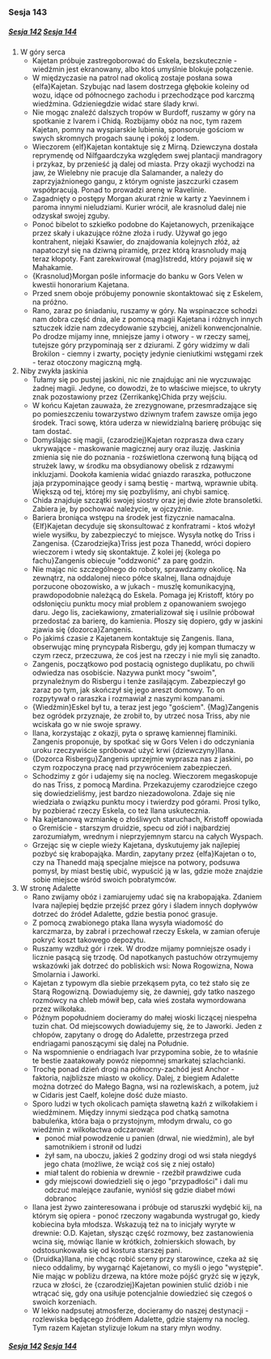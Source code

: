 ### Sesja 143
##### [Sesja 142](#sesja-142) [Sesja 144](#sesja-144)
1. W góry serca
    - Kajetan próbuje zastregoborować do Eskela, bezskutecznie - wiedźmin jest ekranowany, albo ktoś umyślnie blokuje połączenie.
    - W międzyczasie na patrol nad okolicą zostaje posłana sowa {elfa}Kajetan. Szybując nad lasem dostrzega głębokie koleiny od wozu, idące od północnego zachodu i przechodzące pod karczmą wiedźmina. Gdzieniegdzie widać stare ślady krwi.
    - Nie mogąc znaleźć dalszych tropów w Burdoff, ruszamy w góry na spotkanie z Ivarem i Chidą. Rozbijamy obóz na noc, tym razem Kajetan, pomny na wyspiarskie lubienia, sponsoruje gościom w swych skromnych progach saunę i pokój z lodem.
    - Wieczorem {elf}Kajetan kontaktuje się z Mirną. Dziewczyna dostała reprymendę od Nilfgaardczyka względem swej plantacji mandragory i przykaz, by przenieść ją dalej od miasta. Przy okazji wychodzi na jaw, że Wielebny nie pracuje dla Salamander, a należy do zaprzyjaźnionego gangu, z którym ogniste jaszczurki czasem współpracują. Ponad to prowadzi arenę w Ravelinie.
    - Zagadnięty o postępy Morgan akurat rżnie w karty z Yaevinnem i paroma innymi nieludziami. Kurier wrócił, ale krasnolud dalej nie odzyskał swojej zguby.
    - Ponoć bibelot to szkiełko podobne do Kajetanowych, przenikające przez skały i ukazujące różne złoża i rudy. Używał go jego kontrahent, niejaki Ksawier, do znajdowania kolejnych złóż, aż napatoczył się na dziwną piramidę, przez którą krasnoludy mają teraz kłopoty. Fant zarekwirował {mag}Istredd, który pojawił się w Mahakamie.
    - {Krasnolud}Morgan pośle informacje do banku w Gors Velen w kwestii honorarium Kajetana.
    - Przed snem oboje próbujemy ponownie skontaktować się z Eskelem, na próżno.
    - Rano, zaraz po śniadaniu, ruszamy w góry. Na wspinaczce schodzi nam dobra część dnia, ale z pomocą magii Kajetana i różnych innych sztuczek idzie nam zdecydowanie szybciej, aniżeli konwencjonalnie. Po drodze mijamy inne, mniejsze jamy i otwory - w rzeczy samej, tutejsze góry przypominają ser z dziurami. Z góry widzimy w dali Brokilon - ciemny i zwarty, pocięty jedynie cieniutkimi wstęgami rzek - teraz otoczony magiczną mgłą.
2. Niby zwykła jaskinia
    - Tułamy się po pustej jaskini, nic nie znajdując ani nie wyczuwając żadnej magii. Jedyne, co dowodzi, że to właściwe miejsce, to ukryty znak pozostawiony przez {Zerrikankę}Chida przy wejściu.
    - W końcu Kajetan zauważa, że zrezygnowane, przesmradzające się po pomieszczeniu towarzystwo dziwnym trafem zawsze omija jego środek. Traci sowę, która uderza w niewidzialną barierę próbując się tam dostać.
    - Domyślając się magii, {czarodziej}Kajetan rozprasza dwa czary ukrywające - maskowanie magicznej aury oraz iluzję. Jaskinia zmienia się nie do poznania - rozświetlona czerwoną łuną bijącą od strużek lawy, w środku ma obsydianowy obelisk z rdzawymi inkluzjami. Dookoła kamienia widać gniazdo raraszka, potłuczone jaja przypominające geody i samą bestię - martwą, wprawnie ubitą. Większą od tej, której my się pozbyliśmy, ani chybi samicę. 
    - Chida znajduje szczątki swojej siostry oraz jej dwie złote bransoletki. Zabiera je, by pochować należycie, w ojczyźnie.
    - Bariera broniąca wstępu na środek jest fizycznie namacalna. {Elf}Kajetan decyduje się skonsultować z konfratrami - ktoś włożył wiele wysiłku, by zabezpieczyć to miejsce. Wysyła notkę do Triss i Zangenisa. {Czarodziejka}Triss jest poza Thanedd, wróci dopiero wieczorem i wtedy się skontaktuje. Z kolei jej {kolega po fachu}Zangenis obiecuje "oddzwonić" za parę godzin.
    - Nie mając nic szczególnego do roboty, sprawdzamy okolicę. Na zewnątrz, na oddalonej nieco półce skalnej, Ilana odnajduje porzucone obozowisko, a w jukach - muszlę komunikacyjną, prawdopodobnie należącą do Eskela. Pomaga jej Kristoff, który po odsłonięciu punktu mocy miał problem z opanowaniem swojego daru. Jego lis, zaciekawiony, zmaterializował się i usilnie próbował przedostać za barierę, do kamienia. Płoszy się dopiero, gdy w jaskini zjawia się {dozorca}Zangenis.
    - Po jakimś czasie z Kajetanem kontaktuje się Zangenis. Ilana, obserwując minę pryncypała Risbergu, gdy jej kompan tłumaczy w czym rzecz, przeczuwa, że coś jest na rzeczy i nie myli się zanadto.
    - Zangenis, początkowo pod postacią ognistego duplikatu, po chwili odwiedza nas osobiście. Nazywa punkt mocy "swoim", przynależnym do Risbergu i tenże zasilającym. Zabezpieczył go zaraz po tym, jak skończył się jego areszt domowy. To on rozpytywał o raraszka i rozmawiał z naszymi kompanami.
    - {Wiedźmin}Eskel był tu, a teraz jest jego "gościem". {Mag}Zangenis bez ogródek przyznaje, że zrobił to, by utrzeć nosa Triss, aby nie wciskała go w nie swoje sprawy.
    - Ilana, korzystając z okazji, pyta o sprawę kamiennej flaminiki. Zangenis proponuje, by spotkać się w Gors Velen i do odczyniania uroku rzeczywiście spróbować użyć krwi {dziewczyny}Ilana.
    - {Dozorca Risbergu}Zangenis uprzejmie wyprasza nas z jaskini, po czym rozpoczyna pracę nad przywróceniem zabezpieczeń.
    - Schodzimy z gór i udajemy się na nocleg. Wieczorem megaskopuje do nas Triss, z pomocą Mardina. Przekazujemy czarodziejce czego się dowiedzieliśmy, jest bardzo niezadowolona. Zdaje się nie wiedziała o związku punktu mocy i twierdzy pod górami. Prosi tylko, by pozbierać rzeczy Eskela, co też Ilana uskutecznia.
    - Na kajetanową wzmiankę o złośliwych staruchach, Kristoff opowiada o Gremiście - starszym druidzie, specu od ziół i najbardziej zarozumiałym, wrednym i nieprzyjemnym starcu na całych Wyspach.
    - Grzejąc się w cieple wieży Kajetana, dyskutujemy jak najlepiej pozbyć się krabopająka. Mardin, zapytany przez {elfa}Kajetan o to, czy na Thanedd mają specjalne miejsce na potwory, podsuwa pomysł, by miast bestię ubić, wypuścić ją w las, gdzie może znajdzie sobie miejsce wśród swoich pobratymców.
3. W stronę Adalette
    - Rano zwijamy obóz i zamiarujemy udać się na krabopająka. Zdaniem Ivara najlepiej będzie przejść przez góry i śladem innych dopływów dotrzeć do źródeł Adalette, gdzie bestia ponoć grasuje.
    - Z pomocą zwabionego ptaka Ilana wysyła wiadomość do karczmarza, by zabrał i przechował rzeczy Eskela, w zamian oferuje pokryć koszt takowego depozytu.
    - Ruszamy wzdłuż gór i rzek. W drodze mijamy pomniejsze osady i licznie pasącą się trzodę. Od napotkanych pastuchów otrzymujemy wskazówki jak dotrzeć do pobliskich wsi: Nowa Rogowizna, Nowa Smolarnia i Jaworki.
    - Kajetan z typowym dla siebie przekąsem pyta, co też stało się ze Starą Rogowizną. Dowiadujemy się, że dawniej, gdy tatko naszego rozmówcy na chleb mówił bep, cała wieś została wymordowana przez wilkołaka.
    - Późnym popołudniem docieramy do małej wioski liczącej niespełna tuzin chat. Od miejscowych dowiadujemy się, że to Jaworki. Jeden z chłopów, zapytany o drogę do Adalette, przestrzega przed endriagami panoszącymi się dalej na Południe.
    - Na wspomnienie o endriagach Ivar przypomina sobie, że to właśnie te bestie zaatakowały powóz niepomnej smarkatej szlachcianki.
    - Trochę ponad dzień drogi na północny-zachód jest Anchor - faktoria, najbliższe miasto w okolicy. Dalej, z biegiem Adalette można dotrzeć do Małego Bagna, wsi na rozlewiskach, a potem, już w Cidaris jest Caelf, kolejne dość duże miasto.
    - Sporo ludzi w tych okolicach pamięta sławetną kaźń z wilkołakiem i wiedźminem. Między innymi siedząca pod chatką samotna babuleńka, która baja o przystojnym, młodym drwalu, co go wiedźmin z wilkołactwa odczarował:
        - ponoć miał powodzenie u panien (drwal, nie wiedźmin), ale był samotnikiem i stronił od ludzi
        - żył sam, na uboczu, jakieś 2 godziny drogi od wsi stała niegdyś jego chata (możliwe, że wciąż coś się z niej ostało)
        - miał talent do robienia w drewnie - rzeźbił prawdziwe cuda
        - gdy miejscowi dowiedzieli się o jego "przypadłości" i dali mu odczuć malejące zaufanie, wyniósł się gdzie diabeł mówi dobranoc
    - Ilana jest żywo zainteresowana i próbuje od staruszki wydębić kij, na którym się opiera - ponoć rzeczony wagabunda wystrugał go, kiedy kobiecina była młodsza. Wskazują też na to inicjały wyryte w drewnie: O.D. Kajetan, słysząc część rozmowy, bez zastanowienia wcina się, mówiąc Ilanie w krótkich, żołnierskich słowach, by odstosunkowała się od kostura starszej pani.
    - {Druidka}Ilana, nie chcąc robić sceny przy starowince, czeka aż się nieco oddalimy, by wygarnąć Kajetanowi, co myśli o jego "występie". Nie mając w pobliżu drzewa, na które może pójść gryźć się w język, rzuca w złości, że {czarodziej}Kajetan powinien stulić dziób i nie wtrącać się, gdy ona usiłuje potencjalnie dowiedzieć się czegoś o swoich korzeniach.
    - W lekko nadpsutej atmosferze, docieramy do naszej destynacji - rozlewiska będącego źródłem Adalette, gdzie stajemy na nocleg. Tym razem Kajetan stylizuje lokum na stary młyn wodny.

##### [Sesja 142](#sesja-142) [Sesja 144](#sesja-144)